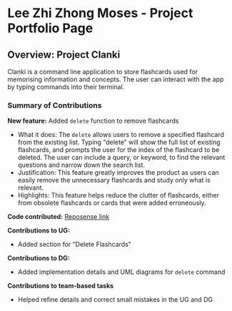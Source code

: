 # Lee Zhi Zhong Moses - Project Portfolio Page

## Overview: Project Clanki

Clanki is a command line application to store flashcards used for
memorising information and concepts. The user can interact with
the app by typing commands into their terminal.

### Summary of Contributions

**New feature:** Added `delete` function to remove flashcards

- What it does: The `delete` allows users to remove a specified
  flashcard from the existing list. Typing "delete" will show the full
  list of existing flashcards, and prompts the user for the index of
  the flashcard to be deleted. The user can include a query, or keyword,
  to find the relevant questions and narrow down the search list.
- Justification: This feature greatly improves the product as users can
  easily remove the unnecessary flashcards and study only what is relevant.
- Highlights: This feature helps reduce the clutter of flashcards, either
  from obsolete flashcards or cards that were added erroneously.

**Code contributed:**
[Reposense link](https://nus-cs2113-ay2223s2.github.io/tp-dashboard/?search=moseslee9012&breakdown=true&sort=groupTitle%20dsc&sortWithin=title&since=2023-02-17&timeframe=commit&mergegroup=&groupSelect=groupByRepos&checkedFileTypes=docs~functional-code~test-code~other)

**Contributions to UG:**

- Added section for "Delete Flashcards"

**Contributions to DG:**

- Added implementation details and UML diagrams for
  `delete` command

**Contributions to team-based tasks**

- Helped refine details and correct small mistakes in the UG
  and DG